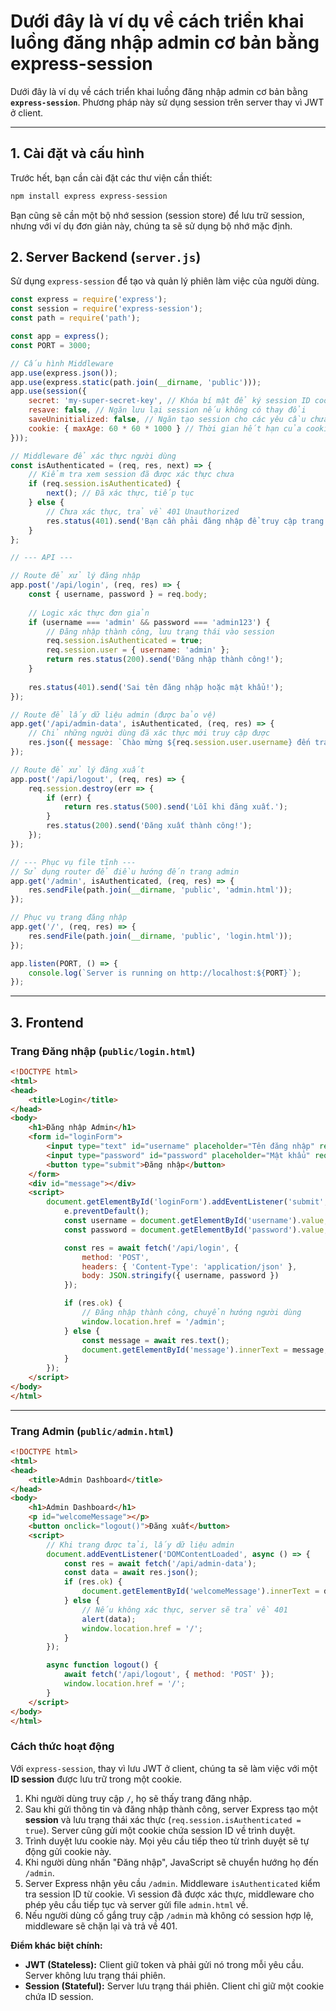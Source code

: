 # Dưới đây là ví dụ về cách triển khai luồng đăng nhập admin cơ bản bằng express-session

Dưới đây là ví dụ về cách triển khai luồng đăng nhập admin cơ bản bằng **`express-session`**. Phương pháp này sử dụng session trên server thay vì JWT ở client.

-----

## 1\. Cài đặt và cấu hình

Trước hết, bạn cần cài đặt các thư viện cần thiết:

```bash
npm install express express-session
```

Bạn cũng sẽ cần một bộ nhớ session (session store) để lưu trữ session, nhưng với ví dụ đơn giản này, chúng ta sẽ sử dụng bộ nhớ mặc định.

## 2\. Server Backend (`server.js`)

Sử dụng `express-session` để tạo và quản lý phiên làm việc của người dùng.

```javascript
const express = require('express');
const session = require('express-session');
const path = require('path');

const app = express();
const PORT = 3000;

// Cấu hình Middleware
app.use(express.json());
app.use(express.static(path.join(__dirname, 'public')));
app.use(session({
    secret: 'my-super-secret-key', // Khóa bí mật để ký session ID cookie
    resave: false, // Ngăn lưu lại session nếu không có thay đổi
    saveUninitialized: false, // Ngăn tạo session cho các yêu cầu chưa được khởi tạo
    cookie: { maxAge: 60 * 60 * 1000 } // Thời gian hết hạn của cookie (1 giờ)
}));

// Middleware để xác thực người dùng
const isAuthenticated = (req, res, next) => {
    // Kiểm tra xem session đã được xác thực chưa
    if (req.session.isAuthenticated) {
        next(); // Đã xác thực, tiếp tục
    } else {
        // Chưa xác thực, trả về 401 Unauthorized
        res.status(401).send('Bạn cần phải đăng nhập để truy cập trang này.');
    }
};

// --- API ---

// Route để xử lý đăng nhập
app.post('/api/login', (req, res) => {
    const { username, password } = req.body;
    
    // Logic xác thực đơn giản
    if (username === 'admin' && password === 'admin123') {
        // Đăng nhập thành công, lưu trạng thái vào session
        req.session.isAuthenticated = true;
        req.session.user = { username: 'admin' };
        return res.status(200).send('Đăng nhập thành công!');
    }
    
    res.status(401).send('Sai tên đăng nhập hoặc mật khẩu!');
});

// Route để lấy dữ liệu admin (được bảo vệ)
app.get('/api/admin-data', isAuthenticated, (req, res) => {
    // Chỉ những người dùng đã xác thực mới truy cập được
    res.json({ message: `Chào mừng ${req.session.user.username} đến trang admin!` });
});

// Route để xử lý đăng xuất
app.post('/api/logout', (req, res) => {
    req.session.destroy(err => {
        if (err) {
            return res.status(500).send('Lỗi khi đăng xuất.');
        }
        res.status(200).send('Đăng xuất thành công!');
    });
});

// --- Phục vụ file tĩnh ---
// Sử dụng router để điều hướng đến trang admin
app.get('/admin', isAuthenticated, (req, res) => {
    res.sendFile(path.join(__dirname, 'public', 'admin.html'));
});

// Phục vụ trang đăng nhập
app.get('/', (req, res) => {
    res.sendFile(path.join(__dirname, 'public', 'login.html'));
});

app.listen(PORT, () => {
    console.log(`Server is running on http://localhost:${PORT}`);
});
```

-----

## 3\. Frontend

### Trang Đăng nhập (`public/login.html`)

```html
<!DOCTYPE html>
<html>
<head>
    <title>Login</title>
</head>
<body>
    <h1>Đăng nhập Admin</h1>
    <form id="loginForm">
        <input type="text" id="username" placeholder="Tên đăng nhập" required><br><br>
        <input type="password" id="password" placeholder="Mật khẩu" required><br><br>
        <button type="submit">Đăng nhập</button>
    </form>
    <div id="message"></div>
    <script>
        document.getElementById('loginForm').addEventListener('submit', async (e) => {
            e.preventDefault();
            const username = document.getElementById('username').value;
            const password = document.getElementById('password').value;

            const res = await fetch('/api/login', {
                method: 'POST',
                headers: { 'Content-Type': 'application/json' },
                body: JSON.stringify({ username, password })
            });

            if (res.ok) {
                // Đăng nhập thành công, chuyển hướng người dùng
                window.location.href = '/admin';
            } else {
                const message = await res.text();
                document.getElementById('message').innerText = message;
            }
        });
    </script>
</body>
</html>
```

-----

### Trang Admin (`public/admin.html`)

```html
<!DOCTYPE html>
<html>
<head>
    <title>Admin Dashboard</title>
</head>
<body>
    <h1>Admin Dashboard</h1>
    <p id="welcomeMessage"></p>
    <button onclick="logout()">Đăng xuất</button>
    <script>
        // Khi trang được tải, lấy dữ liệu admin
        document.addEventListener('DOMContentLoaded', async () => {
            const res = await fetch('/api/admin-data');
            const data = await res.json();
            if (res.ok) {
                document.getElementById('welcomeMessage').innerText = data.message;
            } else {
                // Nếu không xác thực, server sẽ trả về 401
                alert(data);
                window.location.href = '/';
            }
        });

        async function logout() {
            await fetch('/api/logout', { method: 'POST' });
            window.location.href = '/';
        }
    </script>
</body>
</html>
```

### Cách thức hoạt động

Với `express-session`, thay vì lưu JWT ở client, chúng ta sẽ làm việc với một **ID session** được lưu trữ trong một cookie.

1.  Khi người dùng truy cập `/`, họ sẽ thấy trang đăng nhập.
2.  Sau khi gửi thông tin và đăng nhập thành công, server Express tạo một **session** và lưu trạng thái xác thực (`req.session.isAuthenticated = true`). Server cũng gửi một cookie chứa session ID về trình duyệt.
3.  Trình duyệt lưu cookie này. Mọi yêu cầu tiếp theo từ trình duyệt sẽ tự động gửi cookie này.
4.  Khi người dùng nhấn "Đăng nhập", JavaScript sẽ chuyển hướng họ đến `/admin`.
5.  Server Express nhận yêu cầu `/admin`. Middleware `isAuthenticated` kiểm tra session ID từ cookie. Vì session đã được xác thực, middleware cho phép yêu cầu tiếp tục và server gửi file `admin.html` về.
6.  Nếu người dùng cố gắng truy cập `/admin` mà không có session hợp lệ, middleware sẽ chặn lại và trả về 401.

**Điểm khác biệt chính:**

  * **JWT (Stateless):** Client giữ token và phải gửi nó trong mỗi yêu cầu. Server không lưu trạng thái phiên.
  * **Session (Stateful):** Server lưu trạng thái phiên. Client chỉ giữ một cookie chứa ID session.